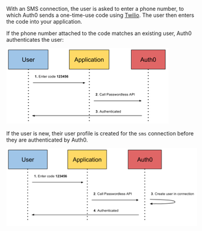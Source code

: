 With an SMS connection, the user is asked to enter a phone number, to which Auth0 sends a one-time-use code using [Twilio](https://www.twilio.com). The user then enters the code into your application.

If the phone number attached to the code matches an existing user, Auth0 authenticates the user:

![Existing User Flow](/media/articles/connections/passwordless/passwordless-authenticated-flow.png)

If the user is new, their user profile is created for the `sms` connection before they are authenticated by Auth0.

![New User Flow](/media/articles/connections/passwordless/passwordless-create-user-flow.png)

